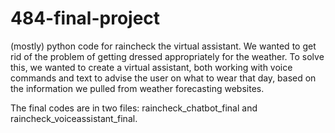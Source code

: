 # 484-final-project
(mostly) python code for raincheck the virtual assistant.
We wanted to get rid of the problem of getting dressed appropriately for the weather. To solve this, we wanted to create a virtual assistant, both working with voice commands and text to advise the user on what to wear that day, based on the information we pulled from weather forecasting websites.


The final codes are in two files: raincheck_chatbot_final and raincheck_voiceassistant_final.
